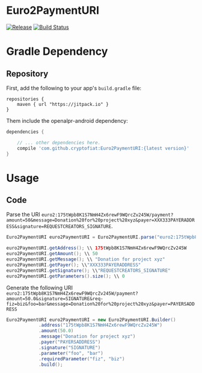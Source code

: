 # Euro2PaymentURI
[![Release](https://jitpack.io/v/SandroMachado/BitcoinPaymentURI.svg)](https://jitpack.io/#SandroMachado/BitcoinPaymentURI)
[![Build Status](https://travis-ci.org/SandroMachado/BitcoinPaymentURI.svg?branch=master)](https://travis-ci.org/SandroMachado/BitcoinPaymentURI)

# Gradle Dependency

## Repository

First, add the following to your app's `build.gradle` file:

```Gradle
repositories {
    maven { url "https://jitpack.io" }
}
```

Them include the openalpr-android dependency:

```gradle
dependencies {

    // ... other dependencies here.    	
    compile 'com.github.cryptofiat:Euro2PaymentURI:{latest version}'
}
```

# Usage

## Code

Parse the URI `euro2:175tWpb8K1S7NmH4Zx6rewF9WQrcZv245W/payment?amount=50&message=Donation%20for%20project%20xyz&payer=XXX333PAYERADDRESS&signature=REQUESTCREATORS_SIGNATURE`.

```Java
Euro2PaymentURI euro2PaymentURI = Euro2PaymentURI.parse("euro2:175tWpb8K1S7NmH4Zx6rewF9WQrcZv245W/payment?amount=50&message=Donation%20for%20project%20xyz&payer=XXX333PAYERADDRESS&signature=REQUESTCREATORS_SIGNATURE");

euro2PaymentURI.getAddress(); \\ 175tWpb8K1S7NmH4Zx6rewF9WQrcZv245W
euro2PaymentURI.getAmount(); \\ 50
euro2PaymentURI.getMessage(); \\ "Donation for project xyz"
euro2PaymentURI.getPayer(); \\"XXX333PAYERADDRESS"
euro2PaymentURI.getSignature(); \\"REQUESTCREATORS_SIGNATURE"
euro2PaymentURI.getParameters().size(); \\ 0
```

Generate the following URI `euro2:175tWpb8K1S7NmH4Zx6rewF9WQrcZv245W/payment?amount=50.0&signature=SIGNATURE&req-fiz=biz&foo=bar&message=Donation%20for%20project%20xyz&payer=PAYERSADDRESS`

```Java
Euro2PaymentURI euro2PaymentURI = new Euro2PaymentURI.Builder()
    		.address("175tWpb8K1S7NmH4Zx6rewF9WQrcZv245W")
    		.amount(50.0)
    		.message("Donation for project xyz")
            .payer("PAYERSADDRESS")
            .signature("SIGNATURE")
    		.parameter("foo", "bar")
    		.requiredParameter("fiz", "biz")
    		.build();
```
